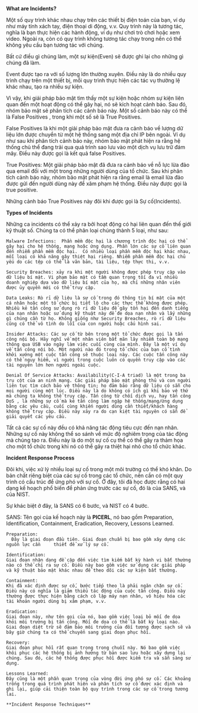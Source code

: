 **What are Incidents?**

Một số quy trình khác nhau chạy trên các thiết bị điện toán của bạn, ví dụ như máy tính xách tay, điện thoại di động, v.v. Quy trình này là tương tác, nghĩa là bạn thực hiện các hành động, ví dụ như chơi trò chơi hoặc xem video. Ngoài ra, còn có quy trình không tương tác chạy trong nền có thể không yêu cầu bạn tương tác với chúng. 

Bất cứ điều gì chúng làm, một sự kiện(Even) sẽ được ghi lại cho những gì chúng đã làm.

Event được tạo ra với số lượng lớn thường xuyên. Điều này là do nhiều quy trình chạy trên một thiết bị, mỗi quy trình thực hiện các tác vụ thường lệ khác nhau, tạo ra nhiều sự kiện. 

Vì vậy, khi giải pháp bảo mật tìm thấy một sự kiện hoặc nhóm sự kiện liên quan đến một hoạt động có thể gây hại, nó sẽ kích hoạt cảnh báo. Sau đó, nhóm bảo mật sẽ phân tích các cảnh báo này. Một số cảnh báo này có thể là False Positives , trong khi một số sẽ là True Positives.

False Positives là khi một giải pháp bảo mật đưa ra cảnh báo về lượng dữ liệu lớn được chuyển từ một hệ thống sang một địa chỉ IP bên ngoài. Ví dụ như sau khi phân tích cảnh báo này, nhóm bảo mật phát hiện ra rằng hệ thống chủ thể đang trải qua quá trình sao lưu vào một dịch vụ lưu trữ đám mây. Điều này được gọi là kết quả false Positives.

True Positives: Một giải pháp bảo mật đã đưa ra cảnh báo về nỗ lực lừa đảo qua email đối với một trong những người dùng của tổ chức. Sau khi phân tích cảnh báo này, nhóm bảo mật phát hiện ra rằng email là email lừa đảo được gửi đến người dùng này để xâm phạm hệ thống. Điều này được gọi là true positive.

Những cảnh báo True Positives này đôi khi được gọi là Sự cố(Incidents). 

**Types of Incidents**

Những ca incidents có thể xảy ra bởi hoạt động có hại liên quan đến thế giới kỹ thuật số. Chúng ta có thể phân loại chúng thành 5 loại, như sau:

    Malware Infections:  Phần mềm độc hại là chương trình độc hại có thể gây hại cho hệ thống, mạng hoặc ứng dụng. Phần lớn các sự cố liên quan đến nhiễm phần mềm độc hại.  Có nhiều loại phần mềm độc hại khác nhau, mỗi loại có khả năng gây thiệt hại riêng. Nhiễm phần mềm độc hại chủ yếu do các tệp có thể là văn bản, tài liệu, tệp thực thi, v.v.
    
    Security Breaches: xảy ra khi một người không được phép truy cập vào dữ liệu bí mật. Vi phạm bảo mật có tầm quan trọng tối đa vì nhiều doanh nghiệp dựa vào dữ liệu bí mật của họ, mà chỉ những nhân viên được ủy quyền mới có thể truy cập.
    
    Data Leaks: Rò rỉ dữ liệu là sự cố trong đó thông tin bí mật của một cá nhân hoặc một tổ chức bị tiết lộ cho các thực thể không được phép. Nhiều kẻ tấn công sử dụng rò rỉ dữ liệu để gây tổn hại đến danh tiếng của nạn nhân hoặc sử dụng kỹ thuật này để đe dọa nạn nhân và lấy những gì chúng cần từ họ. Không giống như Security Breaches, rò rỉ dữ liệu cũng có thể vô tình do lỗi của con người hoặc cấu hình sai.
    
    Insider Attacks: Các sự cố từ bên trong một tổ chức được gọi là tấn công nội bộ. Hãy nghĩ về một nhân viên bất mãn lây nhiễm toàn bộ mạng thông qua USB vào ngày làm việc cuối cùng của mình. Đây là một ví dụ về tấn công nội bộ. Một người nào đó trong tổ chức của bạn cố tình khởi xướng một cuộc tấn công sẽ thuộc loại này. Các cuộc tấn công này có thể nguy hiểm, vì người trong cuộc luôn có quyền truy cập vào các tài nguyên lớn hơn người ngoài cuộc.
    
    Denial Of Service Attacks: Availability(C-I-A triad) là một trong ba trụ cột của an ninh mạng. Các giải pháp bảo mật phòng thủ và con người liên tục tìm cách bảo vệ thông tin; họ đảm bảo rằng dữ liệu có sẵn cho mọi người cùng một lúc. Điều này là do không có ích gì khi bảo vệ thứ mà chúng ta không thể truy cập. Tấn công từ chối dịch vụ, hay tấn công DoS , là những sự cố mà kẻ tấn công làm ngập hệ thống/mạng/ứng dụng bằng các yêu cầu, cuối cùng khiến người dùng cần thiết/khách hàng không thể truy cập. Điều này xảy ra do cạn kiệt tài nguyên có sẵn để giải quyết các yêu cầu.

Tất cả các sự cố này đều có khả năng tác động tiêu cực đến nạn nhân. Những sự cố này không thể so sánh về mức độ nghiêm trọng của tác động mà chúng tạo ra. Điều này là do một sự cố cụ thể có thể gây ra thảm họa cho một tổ chức trong khi nó có thể gây ra thiệt hại nhỏ cho tổ chức khác. 
  
**Incident Response Process**
 
 Đôi khi, việc xử lý nhiều loại sự cố trong một môi trường có thể khó khăn. Do bản chất riêng biệt của các sự cố trong các tổ chức, nên cần có một quy trình có cấu trúc để ứng phó với sự cố. Ở đây, tôi đã học được rằng có hai dạng kế hoạch phổ biến để phản ứng trước các sự cố, đó là của SANS, và của NIST.

 Sự khác biệt ở đây, là SANS có 6 bước, và NIST có 4 bước.

 SANS: Tên gọi của kế hoạch này là **PICERL**, nó bao gồm Preparation, Identification, Containment, Eradication, Recovery, Lessons Learned.

    Preparation: 
      Đây là giai đoạn đầu tiên. Giai đoạn chuẩn bị bao gồm xây dựng các nguồn lực cần     thiết để xử lý sự cố. 
      
    Identification:
    Giai đoạn nhận dạng đề cập đến việc tìm kiếm bất kỳ hành vi bất thường nào có thể chỉ ra sự cố. Điều này bao gồm việc sử dụng các giải pháp và kỹ thuật bảo mật khác nhau để theo dõi các sự kiện bất thường.
    
    Containment: 
    Khi đã xác định được sự cố, bước tiếp theo là phải ngăn chặn sự cố. Điều này có nghĩa là giảm thiểu tác động của cuộc tấn công. Điều này thường được thực hiện bằng cách cô lập máy nạn nhân, vô hiệu hóa các tài khoản người dùng bị xâm phạm, v.v.
    
    Eradication:
    Giai đoạn này, như tên gọi của nó, bao gồm việc loại bỏ mối đe dọa khỏi môi trường bị tấn công. Mối đe dọa có thể là bất kỳ loại nào. Giai đoạn diệt trừ sẽ đảm bảo môi trường của đối tượng được sạch sẽ và bây giờ chúng ta có thể chuyển sang giai đoạn phục hồi.
    
    Recovery: 
    Giai đoạn phục hồi rất quan trọng trong chuỗi này. Nó bao gồm việc khôi phục các hệ thống bị ảnh hưởng từ bản sao lưu hoặc xây dựng lại chúng. Sau đó, các hệ thống được phục hồi được kiểm tra và sẵn sàng sử dụng.
    
    Lessons Learned: 
    Đây cũng là một phần quan trọng của vòng đời ứng phó sự cố. Các khoảng trống trong quá trình phát hiện và phân tích sự cố được xác định và ghi lại, giúp cải thiện toàn bộ quy trình trong các sự cố trong tương lai.

    **Incident Response Techniques**

    



